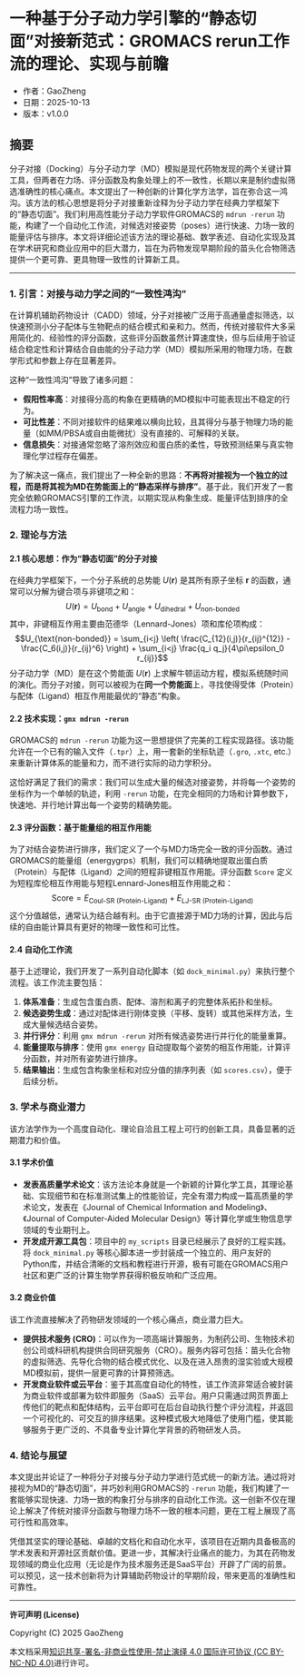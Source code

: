 # 一种基于分子动力学引擎的“静态切面”对接新范式：GROMACS rerun工作流的理论、实现与前瞻

- 作者：GaoZheng
- 日期：2025-10-13
- 版本：v1.0.0

## 摘要
分子对接（Docking）与分子动力学（MD）模拟是现代药物发现的两个关键计算工具，但两者在力场、评分函数及构象处理上的不一致性，长期以来是制约虚拟筛选准确性的核心痛点。本文提出了一种创新的计算化学方法学，旨在弥合这一鸿沟。该方法的核心思想是将分子对接重新诠释为分子动力学在经典力学框架下的“静态切面”。我们利用高性能分子动力学软件GROMACS的 `mdrun -rerun` 功能，构建了一个自动化工作流，对候选对接姿势（poses）进行快速、力场一致的能量评估与排序。本文将详细论述该方法的理论基础、数学表述、自动化实现及其在学术研究和商业应用中的巨大潜力，旨在为药物发现早期阶段的苗头化合物筛选提供一个更可靠、更具物理一致性的计算新工具。

---

### **1. 引言：对接与动力学之间的“一致性鸿沟”**

在计算机辅助药物设计（CADD）领域，分子对接被广泛用于高通量虚拟筛选，以快速预测小分子配体与生物靶点的结合模式和亲和力。然而，传统对接软件大多采用简化的、经验性的评分函数，这些评分函数虽然计算速度快，但与后续用于验证结合稳定性和计算结合自由能的分子动力学（MD）模拟所采用的物理力场，在数学形式和参数上存在显著差异。

这种“一致性鸿沟”导致了诸多问题：
* **假阳性率高**：对接得分高的构象在更精确的MD模拟中可能表现出不稳定的行为。
* **可比性差**：不同对接软件的结果难以横向比较，且其得分与基于物理力场的能量（如MM/PBSA或自由能微扰）没有直接的、可解释的关联。
* **信息损失**：对接通常忽略了溶剂效应和蛋白质的柔性，导致预测结果与真实物理化学过程存在偏差。

为了解决这一痛点，我们提出了一种全新的思路：**不再将对接视为一个独立的过程，而是将其视为MD在势能面上的“静态采样与排序”**。基于此，我们开发了一套完全依赖GROMACS引擎的工作流，以期实现从构象生成、能量评估到排序的全流程力场一致性。

### **2. 理论与方法**

#### **2.1 核心思想：作为“静态切面”的分子对接**

在经典力学框架下，一个分子系统的总势能 $U(\mathbf{r})$ 是其所有原子坐标 $\mathbf{r}$ 的函数，通常可以分解为键合项与非键项之和：
$$U(\mathbf{r}) = U_{\text{bond}} + U_{\text{angle}} + U_{\text{dihedral}} + U_{\text{non-bonded}}$$其中，非键相互作用主要由范德华（Lennard-Jones）项和库伦项构成：$$U_{\text{non-bonded}} = \sum_{i<j} \left( \frac{C_{12}(i,j)}{r_{ij}^{12}} - \frac{C_6(i,j)}{r_{ij}^6} \right) + \sum_{i<j} \frac{q_i q_j}{4\pi\epsilon_0 r_{ij}}$$
分子动力学（MD）是在这个势能面 $U(\mathbf{r})$ 上求解牛顿运动方程，模拟系统随时间的演化。而分子对接，则可以被视为在**同一个势能面**上，寻找使得受体（Protein）与配体（Ligand）相互作用能最优的“静态”构象。

#### **2.2 技术实现：`gmx mdrun -rerun`**

GROMACS的 `mdrun -rerun` 功能为这一思想提供了完美的工程实现路径。该功能允许在一个已有的输入文件（`.tpr`）上，用一套新的坐标轨迹（`.gro`, `.xtc`, etc.）来重新计算体系的能量和力，而不进行实际的动力学积分。

这恰好满足了我们的需求：我们可以生成大量的候选对接姿势，并将每一个姿势的坐标作为一个单帧的轨迹，利用 `-rerun` 功能，在完全相同的力场和计算参数下，快速地、并行地计算出每一个姿势的精确势能。

#### **2.3 评分函数：基于能量组的相互作用能**

为了对结合姿势进行排序，我们定义了一个与MD力场完全一致的评分函数。通过GROMACS的能量组（energygrps）机制，我们可以精确地提取出蛋白质（Protein）与配体（Ligand）之间的短程非键相互作用能。评分函数 `Score` 定义为短程库伦相互作用能与短程Lennard-Jones相互作用能之和：
$$\text{Score} = E_{\text{Coul-SR (Protein-Ligand)}} + E_{\text{LJ-SR (Protein-Ligand)}}$$
这个分值越低，通常认为结合越有利。由于它直接源于MD力场的计算，因此与后续的自由能计算具有更好的物理一致性和可比性。

#### **2.4 自动化工作流**

基于上述理论，我们开发了一系列自动化脚本（如 `dock_minimal.py`）来执行整个流程。该工作流主要包括：
1.  **体系准备**：生成包含蛋白质、配体、溶剂和离子的完整体系拓扑和坐标。
2.  **候选姿势生成**：通过对配体进行刚体变换（平移、旋转）或其他采样方法，生成大量候选结合姿势。
3.  **并行评分**：利用 `gmx mdrun -rerun` 对所有候选姿势进行并行化的能量重算。
4.  **能量提取与排序**：使用 `gmx energy` 自动提取每个姿势的相互作用能，计算评分函数，并对所有姿势进行排序。
5.  **结果输出**：生成包含构象坐标和对应分值的排序列表（如 `scores.csv`），便于后续分析。

### **3. 学术与商业潜力**

该方法学作为一个高度自动化、理论自洽且工程上可行的创新工具，具备显著的近期潜力和价值。

#### **3.1 学术价值**

* **发表高质量学术论文**：该方法论本身就是一个新颖的计算化学工具，其理论基础、实现细节和在标准测试集上的性能验证，完全有潜力构成一篇高质量的学术论文，发表在《Journal of Chemical Information and Modeling》、《Journal of Computer-Aided Molecular Design》等计算化学或生物信息学领域的专业期刊上。
* **开发成开源工具包**：项目中的 `my_scripts` 目录已经展示了良好的工程实践。将 `dock_minimal.py` 等核心脚本进一步封装成一个独立的、用户友好的Python库，并结合清晰的文档和教程进行开源，极有可能在GROMACS用户社区和更广泛的计算生物学界获得积极反响和广泛应用。

#### **3.2 商业价值**

该工作流直接解决了药物研发领域的一个核心痛点，商业潜力巨大。

* **提供技术服务 (CRO)**：可以作为一项高端计算服务，为制药公司、生物技术初创公司或科研机构提供合同研究服务（CRO）。服务内容可包括：苗头化合物的虚拟筛选、先导化合物的结合模式优化、以及在进入昂贵的湿实验或大规模MD模拟前，提供一层更可靠的计算预筛选。
* **开发商业软件或云平台**：鉴于其高度自动化的特性，该工作流非常适合被封装为商业软件或部署为软件即服务（SaaS）云平台。用户只需通过网页界面上传他们的靶点和配体结构，云平台即可在后台自动执行整个评分流程，并返回一个可视化的、可交互的排序结果。这种模式极大地降低了使用门槛，使其能够服务于更广泛的、不具备专业计算化学背景的药物研发人员。

### **4. 结论与展望**

本文提出并论证了一种将分子对接与分子动力学进行范式统一的新方法。通过将对接视为MD的“静态切面”，并巧妙利用GROMACS的 `-rerun` 功能，我们构建了一套能够实现快速、力场一致的构象打分与排序的自动化工作流。这一创新不仅在理论上解决了传统对接评分函数与物理力场不一致的根本问题，更在工程上展现了高可行性和高效率。

凭借其坚实的理论基础、卓越的文档化和自动化水平，该项目在近期内具备极高的学术发表和开源社区贡献价值。更进一步，其解决行业痛点的能力，为其在药物发现领域的商业化应用（无论是作为技术服务还是SaaS平台）开辟了广阔的前景。可以预见，这一技术创新将为计算辅助药物设计的早期阶段，带来更高的准确性和可靠性。

---

**许可声明 (License)**

Copyright (C) 2025 GaoZheng

本文档采用[知识共享-署名-非商业性使用-禁止演绎 4.0 国际许可协议 (CC BY-NC-ND 4.0)](https://creativecommons.org/licenses/by-nc-nd/4.0/deed.zh-Hans)进行许可。
